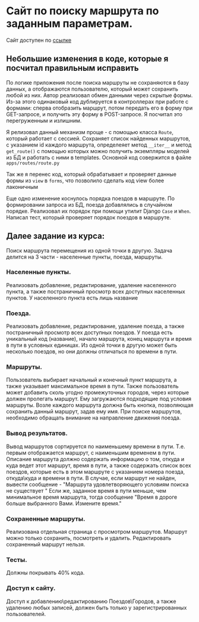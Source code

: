 # Сайт по поиску маршрута по заданным параметрам.

Сайт доступен по [ссылке](https://evgeniy-k-travelling.herokuapp.com)

## Небольшие изменения в коде, которые я посчитал правильным исправить
По логике приложения после поиска маршруты не сохраняются в базу данных, а отображаются пользователю, который может сохранить любой из них. Автор реализовал обмен данными через скрытые формы. Из-за этого одинаковый код дублируется в контроллерах при работе с формами: сперва отобразить маршрут, потом передать его в форму при GET-запросе, и получить эту форму в POST-запросе. Я посчитал это перегруженным и излишним.

Я релизовал данный механизм проще - с помощью класса `Route`, который работает с сессией. Сохраняет список найденных маршрутов, с указанием id каждого маршрута, определеяет метод `__iter__` и метод `get_route()` с помощью которых можно получить экземпляры моделей из БД и работать с ними в templates. Основной код совержится в файле `apps/routes/route.py`

Так же я перенес код, который обрабатывает и проверяет данные формы из `view` в `forms`, что позволило сделать код view более лаконичным  

Еще одно изменение коснулось порядка поездов в маршруте. По формировании запроса из БД, поезда добавлялись в случайном порядке. Реализовал их порядок при помощи утилит Django `Case` и `When`. Написал тест, который проверяет порядок поездов в маршруте.


## Далее задание из курса:
Поиск маршрута перемещения из одной точки в другую. Задача делится на 3 части - населенные пункты, поезда, маршруты.

### Населенные пункты.
Реализовать добавление, редактирование, удаление населенного пункта, а также постраничный просмотр всех доступных населенных пунктов. У населенного пункта есть лишь название

### Поезда.
Реализовать добавление, редактирование, удаление поезда, а также постраничный просмотр всех доступных поездов. У поезда есть уникальный код (название), начало маршрута, конец маршрута и время в пути в условных единицах. Из одной точки в другую может быть несколько поездов, но они должны отличаться по времени в пути.

### Маршруты.
Пользователь выбирает начальный и конечный пункт маршрута, а также указывает максимальное время в пути. Также пользователь может добавить сколь угодно промежуточных городов, через которые должен пролегать маршрут. Ему загружаются подходящие под условия маршруты. Возле каждого маршрута должна быть кнопка, позволяющая сохранить данный маршрут, задав ему имя. При поиске маршрутов, необходимо обращать внимание на направление движения поезда.

### Вывод результатов.
Вывод маршрутов сортируется по наименьшему времени в пути. Т.е. первым отображается маршрут, с наименьшим временем в пути. Описание маршрута должно содержать информацию о том, откуда и куда ведет этот маршрут, время в пути, а также содержать список всех поездов, которые есть в этом маршруте с указанием номера поезда, откуда\куда и времени в пути.
В случае, если маршрут не найден, вывести сообщение - "Маршрута удовлетворяющего условиям поиска не существует " Если же, заданное время в пути меньше, чем минимальное время маршрута, тогда сообщение "Время в дороге больше выбранного Вами. Измените время."

### Сохраненные маршруты.
Реализована отдельная страница с просмотром маршрутов. Маршрут можно только сохранить, посмотреть и удалить. Редактировать сохраненный маршрут нельзя.

### Тесты.
Должны покрывать 40% кода.

### Доступ к сайту.
Доступ к добавлению\редактированию Поездов\Городов, а также удалению любых записей, должен быть только у зарегистрированных пользователей.

